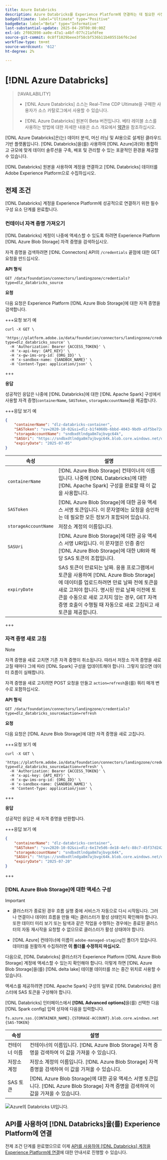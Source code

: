 ```yaml
---
title: Azure Databricks
description: Azure Databricks를 Experience Platform에 연결하는 데 필요한 사전 요구 사항에 대해 알아봅니다.
badgeUltimate: label="Ultimate" type="Positive"
badgeBeta: label="Beta" type="Informative"
last-substantial-update: 2025-04-29T00:00:00Z
exl-id: 2f082898-aa0e-47a1-a4bf-077c21afdfee
source-git-commit: 0c8ff1029beee3f58cbf536b11b40551b6f6c2ed
workflow-type: tm+mt
source-wordcount: '612'
ht-degree: 2%

---
```


# [!DNL Azure Databricks]

>[!AVAILABILITY]
>
>* [!DNL Azure Databricks] 소스는 Real-Time CDP Ultimate을 구매한 사용자가 소스 카탈로그에서 사용할 수 있습니다.
>
>* [!DNL Azure Databricks] 원본이 Beta 버전입니다. 베타 레이블 소스를 사용하는 방법에 대한 자세한 내용은 소스 개요에서 [약관](../../home.md#terms-and-conditions)을 참조하십시오.

[!DNL Azure Databricks]은(는) 데이터 분석, 머신 러닝 및 AI용으로 설계된 클라우드 기반 플랫폼입니다. [!DNL Databricks]을(를) 사용하여 [!DNL Azure]과(와) 통합하고 규모에 맞게 데이터 솔루션을 구축, 배포 및 관리할 수 있는 포괄적인 환경을 제공할 수 있습니다.

[!DNL Databricks] 원본을 사용하여 계정을 연결하고 [!DNL Databricks] 데이터를 Adobe Experience Platform으로 수집하십시오.

## 전제 조건

[!DNL Databricks] 계정을 Experience Platform에 성공적으로 연결하기 위한 필수 구성 요소 단계를 완료합니다.

### 컨테이너 자격 증명 가져오기

[!DNL Databricks] 계정이 나중에 액세스할 수 있도록 하려면 Experience Platform [!DNL Azure Blob Storage] 자격 증명을 검색하십시오.

자격 증명을 검색하려면 [!DNL Connectors] API의 `/credentials` 끝점에 대한 GET 요청을 만드십시오.

**API 형식**

```http
GET /data/foundation/connectors/landingzone/credentials?type=dlz_databricks_source
```

**요청**

다음 요청은 Experience Platform [!DNL Azure Blob Storage]에 대한 자격 증명을 검색합니다.

+++요청 보기 예

```shell
curl -X GET \
  'https://platform.adobe.io/data/foundation/connectors/landingzone/credentials?type=dlz_databricks_source' \
  -H 'Authorization: Bearer {ACCESS_TOKEN}' \
  -H 'x-api-key: {API_KEY}' \
  -H 'x-gw-ims-org-id: {ORG_ID}' \
  -H 'x-sandbox-name: {SANDBOX_NAME}' \
  -H 'Content-Type: application/json' \
```

+++

**응답**

성공적인 응답은 나중에 [!DNL Databricks]에 대한 [!DNL Apache Spark] 구성에서 사용할 자격 증명(`containerName`, `SASToken`, `storageAccountName`)을 제공합니다.

+++응답 보기 예

```json
{
    "containerName": "dlz-databricks-container",
    "SASToken": "sv=2020-10-02&si=dlz-b1f4060b-6bbd-4043-9bd9-a5f5be72de30&sr=c&sp=racwdlm&sig=zVQfmuElZJzOKkUk8z5lChrJ3YQUE2h6EShDZOsVeMc%3D",
    "storageAccountName": "sndbxdtlndga8m7ajbvgc64k",
    "SASUri": "https://sndbxdtlndga8m7ajbvgc64k.blob.core.windows.net/dlz-databricks-container?sv=2020-10-02&si=dlz-b1f4060b-6bbd-4043-9bd9-a5f5be72de30&sr=c&sp=racwdlm&sig=zVQfmuElZJzOKkUk8z5lChrJ3YQUE2h6EShDZOsVeMc%3D",
    "expiryDate": "2025-07-05"
}
```

| 속성 | 설명 |
| --- | --- |
| `containerName` | [!DNL Azure Blob Storage] 컨테이너의 이름입니다. 나중에 [!DNL Databricks]에 대한 [!DNL Apache Spark] 구성을 완료할 때 이 값을 사용합니다. |
| `SASToken` | [!DNL Azure Blob Storage]에 대한 공유 액세스 서명 토큰입니다. 이 문자열에는 요청을 승인하는 데 필요한 모든 정보가 포함되어 있습니다. |
| `storageAccountName` | 저장소 계정의 이름입니다. |
| `SASUri` | [!DNL Azure Blob Storage]에 대한 공유 액세스 서명 URI입니다. 이 문자열은 인증 중인 [!DNL Azure Blob Storage]에 대한 URI와 해당 SAS 토큰의 조합입니다. |
| `expiryDate` | SAS 토큰이 만료되는 날짜. 응용 프로그램에서 토큰을 사용하여 [!DNL Azure Blob Storage]에 데이터를 업로드하려면 만료 날짜 전에 토큰을 새로 고쳐야 합니다. 명시된 만료 날짜 이전에 토큰을 수동으로 새로 고치지 않는 경우, GET 자격 증명 호출이 수행될 때 자동으로 새로 고침되고 새 토큰을 제공합니다. |

+++

### 자격 증명 새로 고침

>[!NOTE]
>
>자격 증명을 새로 고치면 기존 자격 증명이 취소됩니다. 따라서 저장소 자격 증명을 새로 고칠 때마다 그에 따라 [!DNL Spark] 구성을 업데이트해야 합니다. 그렇지 않으면 데이터 흐름이 실패합니다.

자격 증명을 새로 고치려면 POST 요청을 만들고 `action=refresh`을(를) 쿼리 매개 변수로 포함하십시오.

**API 형식**

```http
GET /data/foundation/connectors/landingzone/credentials?type=dlz_databricks_source&action=refresh
```

**요청**

다음 요청은 [!DNL Azure Blob Storage]에 대한 자격 증명을 새로 고칩니다.

+++요청 보기 예

```shell
curl -X GET \
  'https://platform.adobe.io/data/foundation/connectors/landingzone/credentials?type=dlz_databricks_source&action=refresh' \
  -H 'Authorization: Bearer {ACCESS_TOKEN}' \
  -H 'x-api-key: {API_KEY}' \
  -H 'x-gw-ims-org-id: {ORG_ID}' \
  -H 'x-sandbox-name: {SANDBOX_NAME}' \
  -H 'Content-Type: application/json' \
```

+++

**응답**

성공적인 응답은 새 자격 증명을 반환합니다.

+++응답 보기 예

```json
{
    "containerName": "dlz-databricks-container",
    "SASToken": "sv=2020-10-02&si=dlz-6e17e5d6-de18-4efc-88c7-45f37d242617&sr=c&sp=racwdlm&sig=wvA4K3fcEmqAA%2FPvcMhB%2FA8y8RLwVJ7zhdWbxvT1uFM%3D",
    "storageAccountName": "sndbxdtlndga8m7ajbvgc64k",
    "SASUri": "https://sndbxdtlndga8m7ajbvgc64k.blob.core.windows.net/dlz-databricks-container?sv=2020-10-02&si=dlz-6e17e5d6-de18-4efc-88c7-45f37d242617&sr=c&sp=racwdlm&sig=wvA4K3fcEmqAA%2FPvcMhB%2FA8y8RLwVJ7zhdWbxvT1uFM%3D",
    "expiryDate": "2025-07-20"
}
```

+++

### [!DNL Azure Blob Storage]에 대한 액세스 구성

>[!IMPORTANT]
>
>* 클러스터가 종료된 경우 흐름 실행 중에 서비스가 자동으로 다시 시작됩니다. 그러나 연결이나 데이터 흐름을 만들 때는 클러스터가 활성 상태인지 확인해야 합니다. 또한 데이터 미리 보기 또는 탐색과 같은 작업을 수행하는 경우에는 종료된 클러스터의 자동 재시작을 요청할 수 없으므로 클러스터가 활성 상태여야 합니다.
>
>* [!DNL Azure] 컨테이너에 이름이 `adobe-managed-staging`인 폴더가 있습니다. 데이터를 원활하게 수집하려면 **이 폴더를 수정하지 마십시오**.


다음으로, [!DNL Databricks] 클러스터가 Experience Platform [!DNL Azure Blob Storage] 계정에 액세스할 수 있는지 확인해야 합니다. 이렇게 하면 [!DNL Azure Blob Storage]을(를) [!DNL delta lake] 테이블 데이터를 쓰는 중간 위치로 사용할 수 있습니다.

액세스를 제공하려면 [!DNL Apache Spark] 구성의 일부로 [!DNL Databricks] 클러스터에 SAS 토큰을 구성해야 합니다.

[!DNL Databricks] 인터페이스에서 **[!DNL Advanced options]**&#x200B;을(를) 선택한 다음 [!DNL Spark config] 입력 상자에 다음을 입력합니다.

```shell
fs.azure.sas.{CONTAINER_NAME}.{STORAGE-ACCOUNT}.blob.core.windows.net {SAS-TOKEN}
```

| 속성 | 설명 |
| --- | --- |
| 컨테이너 이름 | 컨테이너의 이름입니다. [!DNL Azure Blob Storage] 자격 증명을 검색하여 이 값을 가져올 수 있습니다. |
| 저장소 계정 | 저장소 계정의 이름입니다. [!DNL Azure Blob Storage] 자격 증명을 검색하여 이 값을 가져올 수 있습니다. |
| SAS 토큰 | [!DNL Azure Blob Storage]에 대한 공유 액세스 서명 토큰입니다. [!DNL Azure Blob Storage] 자격 증명을 검색하여 이 값을 가져올 수 있습니다. |

![Azure의 Databricks UI입니다.](../../images/tutorials/create/databricks/databricks-ui.png)

## API를 사용하여 [!DNL Databricks]을(를) Experience Platform에 연결

전제 조건 단계를 완료했으므로 이제 [API를 사용하여  [!DNL Databricks] 계정을 Experience Platform에 연결](../../tutorials/api/create/databases/databricks.md)에 대한 안내서로 진행할 수 있습니다.
